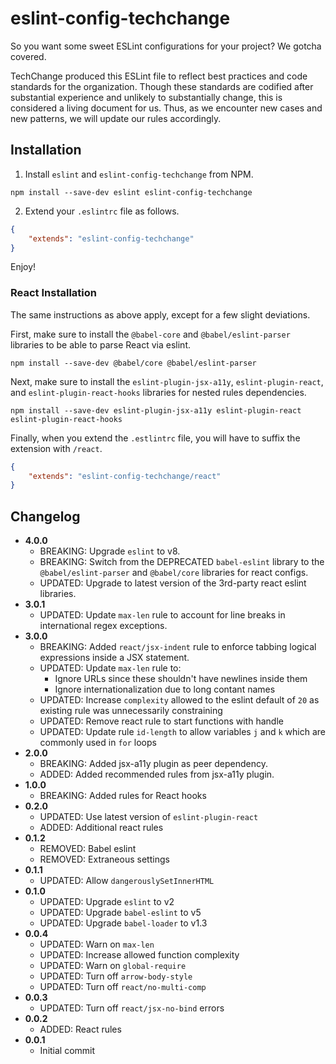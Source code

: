 eslint-config-techchange
========================

So you want some sweet ESLint configurations for your project? We gotcha covered.

TechChange produced this ESLint file to reflect best practices and code standards for the organization. Though these standards are codified after substantial experience and unlikely to substantially change, this is considered a living document for us. Thus, as we encounter new cases and new patterns, we will update our rules accordingly.

## Installation

1. Install `eslint` and `eslint-config-techchange` from NPM.

`npm install --save-dev eslint eslint-config-techchange`

2. Extend your `.eslintrc` file as follows.

```json
{
	"extends": "eslint-config-techchange"
}
```

Enjoy!

### React Installation

The same instructions as above apply, except for a few slight deviations.

First, make sure to install the `@babel-core` and `@babel/eslint-parser` libraries to be able to parse React via eslint.

`npm install --save-dev @babel/core @babel/eslint-parser`

Next, make sure to install the `eslint-plugin-jsx-a11y`, `eslint-plugin-react`, and `eslint-plugin-react-hooks` libraries for nested rules dependencies.

`npm install --save-dev eslint-plugin-jsx-a11y eslint-plugin-react eslint-plugin-react-hooks`

Finally, when you extend the `.estlintrc` file, you will have to suffix the extension with `/react`.

```json
{
	"extends": "eslint-config-techchange/react"
}
```

## Changelog

- **4.0.0**
	- BREAKING: Upgrade `eslint` to v8.
	- BREAKING: Switch from the DEPRECATED `babel-eslint` library to the `@babel/eslint-parser` and `@babel/core` libraries for react configs.
	- UPDATED: Upgrade to latest version of the 3rd-party react eslint libraries.
- **3.0.1**
	- UPDATED: Update `max-len` rule to account for line breaks in international regex exceptions.
- **3.0.0**
	- BREAKING: Added `react/jsx-indent` rule to enforce tabbing logical expressions inside a JSX statement.
	- UPDATED: Update `max-len` rule to:
		- Ignore URLs since these shouldn't have newlines inside them
		- Ignore internationalization due to long contant names
	- UPDATED: Increase `complexity` allowed to the eslint default of `20` as existing rule was unnecessarily constraining
	- UPDATED: Remove react rule to start functions with handle
	- UPDATED: Update rule `id-length` to allow variables `j` and `k` which are commonly used in `for` loops
- **2.0.0**
	- BREAKING: Added jsx-a11y plugin as peer dependency.
	- ADDED: Added recommended rules from jsx-a11y plugin.
- **1.0.0**
	- BREAKING: Added rules for React hooks
- **0.2.0**
	- UPDATED: Use latest version of `eslint-plugin-react`
	- ADDED: Additional react rules
- **0.1.2**
	- REMOVED: Babel eslint
	- REMOVED: Extraneous settings
- **0.1.1**
	- UPDATED: Allow `dangerouslySetInnerHTML`
- **0.1.0**
	- UPDATED: Upgrade `eslint` to v2
	- UPDATED: Upgrade `babel-eslint` to v5
	- UPDATED: Upgrade `babel-loader` to v1.3
- **0.0.4**
	- UPDATED: Warn on `max-len`
	- UPDATED: Increase allowed function complexity
	- UPDATED: Warn on `global-require`
	- UPDATED: Turn off `arrow-body-style`
	- UPDATED: Turn off `react/no-multi-comp`
- **0.0.3**
	- UPDATED: Turn off `react/jsx-no-bind` errors
- **0.0.2**
	- ADDED: React rules
- **0.0.1**
	- Initial commit

